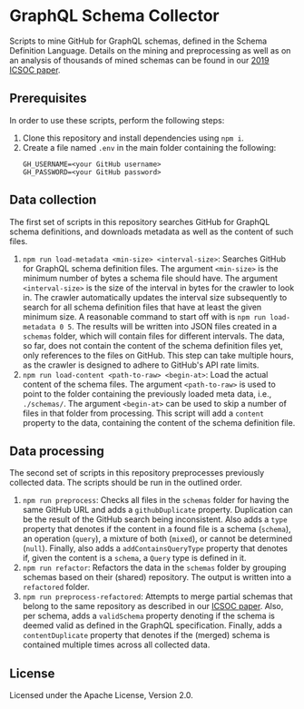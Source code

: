 # GraphQL Schema Collector

Scripts to mine GitHub for GraphQL schemas, defined in the Schema Definition Language. Details on the mining and preprocessing as well as on an analysis of thousands of mined schemas can be found in our [2019 ICSOC paper]().

## Prerequisites
In order to use these scripts, perform the following steps:

1. Clone this repository and install dependencies using `npm i`.
2. Create a file named `.env` in the main folder containing the following:
   ```
   GH_USERNAME=<your GitHub username>
   GH_PASSWORD=<your GitHub password>
   ```

## Data collection
The first set of scripts in this repository searches GitHub for GraphQL schema definitions, and downloads metadata as well as the content of such files.

1. `npm run load-metadata <min-size> <interval-size>`: Searches GitHub for GraphQL schema definition files. The argument `<min-size>` is the minimum number of bytes a schema file should have. The argument `<interval-size>` is the size of the interval in bytes for the crawler to look in. The crawler automatically updates the interval size subsequently to search for all schema definition files that have at least the given minimum size. A reasonable command to start off with is `npm run load-metadata 0 5`. The results will be written into JSON files created in a `schemas` folder, which will contain files for different intervals. The data, so far, does not contain the content of the schema definition files yet, only references to the files on GitHub. This step can take multiple hours, as the crawler is designed to adhere to GitHub's API rate limits.
2. `npm run load-content <path-to-raw> <begin-at>`: Load the actual content of the schema files. The argument `<path-to-raw>` is used to point to the folder containing the previously loaded meta data, i.e., `./schemas/`. The argument `<begin-at>` can be used to skip a number of files in that folder from processing. This script will add a `content` property to the data, containing the content of the schema definition file.

## Data processing
The second set of scripts in this repository preprocesses previously collected data. The scripts should be run in the outlined order.

1. `npm run preprocess`: Checks all files in the `schemas` folder for having the same GitHub URL and adds a `githubDuplicate` property. Duplication can be the result of the GitHub search being inconsistent. Also adds a `type` property that denotes if the content in a found file is a schema (`schema`), an operation (`query`), a mixture of both (`mixed`), or cannot be determined (`null`). Finally, also adds a `addContainsQueryType` property that denotes if, given the content is a `schema`, a `Query` type is defined in it.
2. `npm run refactor`: Refactors the data in the `schemas` folder by grouping schemas based on their (shared) repository. The output is written into a `refactored` folder.
3. `npm run preprocess-refactored`: Attempts to merge partial schemas that belong to the same repository as described in our [ICSOC paper](). Also, per schema, adds a `validSchema` property denoting if the schema is deemed valid as defined in the GraphQL specification. Finally, adds a `contentDuplicate` property that denotes if the (merged) schema is contained multiple times across all collected data.

## License
Licensed under the Apache License, Version 2.0.
